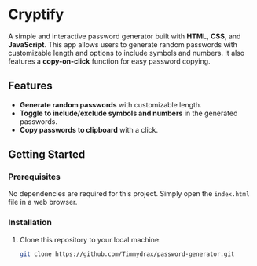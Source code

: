 # Cryptify

A simple and interactive password generator built with **HTML**, **CSS**, and **JavaScript**. This app allows users to generate random passwords with customizable length and options to include symbols and numbers. It also features a **copy-on-click** function for easy password copying.

## Features

- **Generate random passwords** with customizable length.
- **Toggle to include/exclude symbols and numbers** in the generated passwords.
- **Copy passwords to clipboard** with a click.

## Getting Started

### Prerequisites

No dependencies are required for this project. Simply open the `index.html` file in a web browser.

### Installation

1. Clone this repository to your local machine:
   ```bash
   git clone https://github.com/Timmydrax/password-generator.git
   ```
